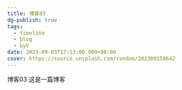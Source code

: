 ```yaml
---
title: 博客03
dg-publish: true
tags:
  - timeline
  - blog
  - byV
date: 2023-09-03T17:13:00.000+08:00
cover: https://source.unsplash.com/random/202309150642
---
```

<span 
class='ob-timelines' 
data-date='2023-09-03-17' 
data-title='博客03' 
data-img = 'https://source.unsplash.com/random/202309150642'
data-type='range'
data-end='2023-09-15-09'> 
博客03
</span>
这是一篇博客